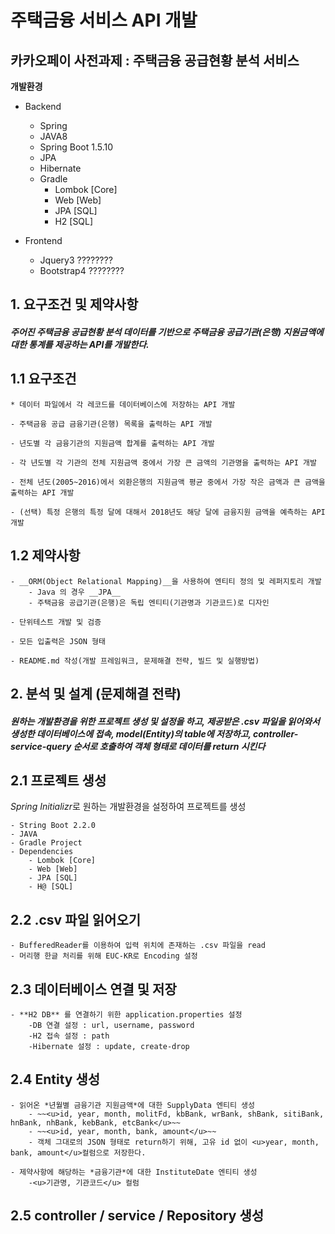 # 주택금융 서비스 API 개발

## 카카오페이 사전과제 : 주택금융 공급현황 분석 서비스

**개발환경**

- Backend
	- Spring 
	- JAVA8
	- Spring Boot 1.5.10
	- JPA
	- Hibernate
	- Gradle
		- Lombok [Core]
		- Web [Web]
		- JPA [SQL]
		- H2 [SQL]

- Frontend 
  - Jquery3 ????????
  - Bootstrap4 ????????
	


## 1. 요구조건 및 제약사항
#### *주어진 **주택금융 공급현황 분석 데이터**를 기반으로 주택금융 공급기관(은행) 지원금액에 대한 통계를 제공하는 API를 개발한다.*

## 1.1 요구조건
```
* 데이터 파일에서 각 레코드를 데이터베이스에 저장하는 API 개발

- 주택금융 공급 금융기관(은행) 목록을 출력하는 API 개발

- 년도별 각 금융기관의 지원금액 합계를 출력하는 API 개발

- 각 년도별 각 기관의 전체 지원금액 중에서 가장 큰 금액의 기관명을 출력하는 API 개발 

- 전체 년도(2005~2016)에서 외환은행의 지원금액 평균 중에서 가장 작은 금액과 큰 금액을 출력하는 API 개발

- (선택) 특정 은행의 특정 달에 대해서 2018년도 해당 달에 금융지원 금액을 예측하는 API 개발
```

## 1.2 제약사항
```
- __ORM(Object Relational Mapping)__을 사용하여 엔티티 정의 및 레퍼지토리 개발
	- Java 의 경우 __JPA__
	- 주택금융 공급기관(은행)은 독립 엔티티(기관명과 기관코드)로 디자인
	
- 단위테스트 개발 및 검증

- 모든 입출력은 JSON 형태

- README.md 작성(개발 프레임워크, 문제해결 전략, 빌드 및 실행방법)
```

## 2. 분석 및 설계 (문제해결 전략)
#### _원하는 개발환경을 위한 프로젝트 생성 및 설정을 하고, 제공받은 .csv 파일을 읽어와서 생성한 데이터베이스에 접속, model(Entity)의 table에 저장하고, controller-service-query 순서로 호출하여 객체 형태로 데이터를 return 시킨다_

## 2.1 프로젝트 생성
*Spring Initializr*로 원하는 개발환경을 설정하여 프로젝트를 생성
```
- String Boot 2.2.0
- JAVA
- Gradle Project
- Dependencies
	- Lombok [Core]
	- Web [Web]
	- JPA [SQL]
	- H@ [SQL]
```

## 2.2 .csv 파일 읽어오기
```
- BufferedReader를 이용하여 입력 위치에 존재하는 .csv 파일을 read
- 머리행 한글 처리를 위해 EUC-KR로 Encoding 설정
```

## 2.3 데이터베이스 연결 및 저장
```
- **H2 DB** 를 연결하기 위한 application.properties 설정
	-DB 연결 설정 : url, username, password
	-H2 접속 설정 : path
	-Hibernate 설정 : update, create-drop
```

## 2.4 Entity 생성
```
- 읽어온 *년월별 금융기관 지원금액*에 대한 SupplyData 엔티티 생성
	- ~~<u>id, year, month, molitFd, kbBank, wrBank, shBank, sitiBank, hnBank, nhBank, kebBank, etcBank</u>~~
	- ~~<u>id, year, month, bank, amount</u>~~
	- 객체 그대로의 JSON 형태로 return하기 위해, 고유 id 없이 <u>year, month, bank, amount</u>컬럼으로 저장한다.
	
- 제약사항에 해당하는 *금융기관*에 대한 InstituteDate 엔티티 생성
	-<u>기관명, 기관코드</u> 컬럼
```

## 2.5 controller / service / Repository 생성
```


```
